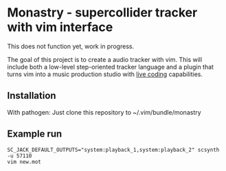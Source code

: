 Monastry - supercollider tracker with vim interface
===================================================

This does not function yet, work in progress.

The goal of this project is to create a audio tracker with vim. This will include 
both a low-level step-oriented tracker language and a plugin that turns vim into 
a music production studio with [live coding](http://en.wikipedia.org/wiki/Live_coding)
capabilities.

Installation
------------

With pathogen: Just clone this repository to ~/.vim/bundle/monastry

Example run
-----------

    SC_JACK_DEFAULT_OUTPUTS="system:playback_1,system:playback_2" scsynth -u 57110
    vim new.mot
